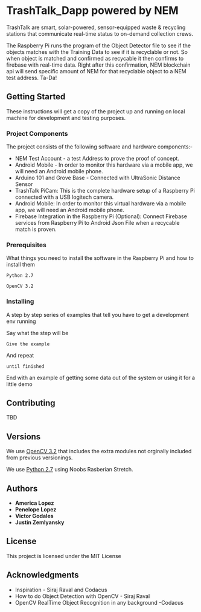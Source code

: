 # TrashTalk_Dapp powered by NEM

TrashTalk are smart, solar-powered, sensor-equipped waste &amp; recycling stations that communicate real-time status to on-demand collection crews.

The Raspberry Pi runs the program of the Object Detector file to see if the objects matches with the Training Data to see if it is recyclable or not. So when object is matched and confirmed as recycable it then confirms to firebase with real-time data. Right after this confirmation, NEM blockchain api will send specific amount of NEM for that recyclable object to a NEM test address. Ta-Da! 

## Getting Started

These instructions will get a copy of the project up and running on local machine for development and testing purposes. 

### Project Components
The project consists of the following software and hardware components:-

* NEM Test Account - a test Address to prove the proof of concept. 
* Android Mobile - In order to monitor this hardware via a mobile app, we will need an Android mobile phone. 
* Arduino 101 and Grove Base - Connected with UltraSonic Distance Sensor
* TrashTalk PiCam: This is the complete hardware setup of a Raspberry Pi connected with a USB logitech camera. 
* Android Mobile: In order to monitor this virtual hardware via a mobile app, we will need an Android mobile phone.
* Firebase Integration in the Raspberry Pi (Optional): Connect Firebase services from Raspberry Pi to Android Json File when a recycable match is proven.


### Prerequisites

What things you need to install the software in the Raspberry Pi and how to install them

```
Python 2.7
```

```
OpenCV 3.2
```

### Installing

A step by step series of examples that tell you have to get a development env running

Say what the step will be

```
Give the example
```

And repeat

```
until finished
```

End with an example of getting some data out of the system or using it for a little demo

## Contributing

TBD

## Versions

We use [OpenCV 3.2](https://www.pyimagesearch.com/2017/09/04/raspbian-stretch-install-opencv-3-python-on-your-raspberry-pi/) that includes the extra modules not orginally included from previous versionings.

We use [Python 2.7](https://www.pyimagesearch.com/2017/09/04/raspbian-stretch-install-opencv-3-python-on-your-raspberry-pi/) using Noobs Rasberian Stretch. 


## Authors

* **America Lopez** 
* **Penelope Lopez** 
* **Victor Godales** 
* **Justin Zemlyansky**


## License

This project is licensed under the MIT License 

## Acknowledgments

* Inspiration - Siraj Raval and Codacus
* How to do Object Detection with OpenCV - Siraj Raval 
* OpenCV RealTime Object Recognition in any background -Codacus
